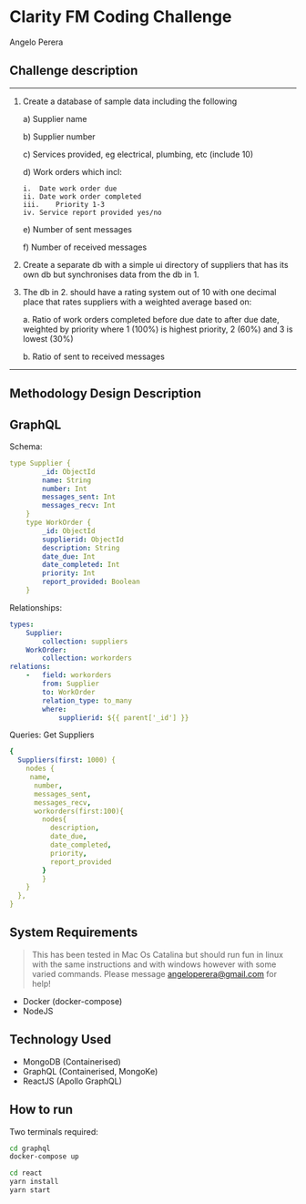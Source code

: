 # Clarity FM Coding Challenge
Angelo Perera

## Challenge description
---
1.	Create a database of sample data including the following

    a)	Supplier name

    b)	Supplier number

    c)	Services provided, eg electrical, plumbing, etc (include 10)
  
    d)	Work orders which incl:

        i.	Date work order due
        ii.	Date work order completed
        iii.	Priority 1-3
        iv.	Service report provided yes/no
    e)	Number of sent messages

    f) Number of received messages
  
2.	Create a separate db with a simple ui directory of suppliers that has its own db but synchronises data from the db in 1.

3.	The db in 2. should have a rating system out of 10 with one decimal place that rates suppliers with a weighted average based on:

    a.	Ratio of work orders completed before due date to after due date, weighted by priority where 1 (100%) is highest priority, 2 (60%) and 3 is lowest (30%)
    
    b.	Ratio of sent to received messages

---

## Methodology Design Description

## GraphQL
Schema:
```yml
type Supplier {
        _id: ObjectId
        name: String
        number: Int
        messages_sent: Int
        messages_recv: Int
    }
    type WorkOrder {
        _id: ObjectId
        supplierid: ObjectId
        description: String
        date_due: Int
        date_completed: Int
        priority: Int
        report_provided: Boolean
    }
```

Relationships:
```yml
types:
    Supplier:
        collection: suppliers
    WorkOrder:
        collection: workorders
relations:
    -   field: workorders
        from: Supplier
        to: WorkOrder
        relation_type: to_many
        where:
            supplierid: ${{ parent['_id'] }}
```

Queries:
Get Suppliers
```yml
{
  Suppliers(first: 1000) {
    nodes {
     name,
      number,
      messages_sent,
      messages_recv,
      workorders(first:100){
        nodes{
          description,
          date_due,
          date_completed,
          priority,
          report_provided
        }
    	}
    }
  },
}
```

## System Requirements
> This has been tested in Mac Os Catalina but should run fun in linux with the same instructions and with windows however with some varied commands. Please message angeloperera@gmail.com for help!
* Docker (docker-compose)
* NodeJS


## Technology Used
* MongoDB (Containerised)
* GraphQL (Containerised, MongoKe)
* ReactJS (Apollo GraphQL)

## How to run
Two terminals required:
```bash
cd graphql
docker-compose up
```

```bash
cd react
yarn install
yarn start
```
